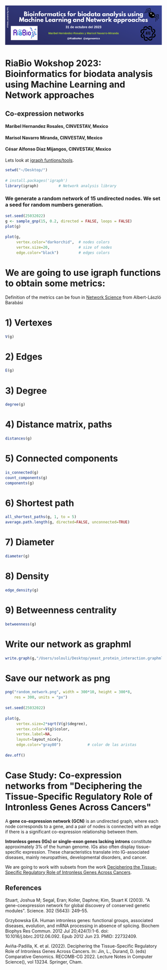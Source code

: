 ![alt text](https://github.com/biocomplexnet/NetworkAnalysis/blob/main/imgs/banner.png)

# RiaBio Wokshop 2023: Bioinformatics for biodata analysis using Machine Learning and Network approaches

## Co-expression networks
#### Maribel Hernandez Rosales, CINVESTAV, Mexico
#### Marisol Navarro Miranda, CINVESTAV, Mexico
#### César Alfonso Díaz Mijangos, CINVESTAV, Mexico

Lets look at [igraph funtions/tools](https://igraph.org/r/html/latest/).

``` r
setwd("~/Desktop/")

# install.packages('igraph')
library(igraph)         # Network analysis library

```

### We generate a random network of 15 undirected nodes. We set a seed for random numbers generation.

``` r
set.seed(25032022)
g <- sample_gnp(15, 0.2, directed = FALSE, loops = FALSE)
plot(g)

plot(g,
     vertex.color="darkorchid",  # nodes colors
     vertex.size=20,             # size of nodes
     edge.color="black")         # edges colors
```

# We are going to use igraph functions to obtain some metrics:

Definition of the metrics can be foun in [Network Science](http://networksciencebook.com/) from Albert-László Barabási  

# 1) Vertexes

``` r
V(g)
```

# 2) Edges

``` r
E(g)
```

# 3) Degree

``` r
degree(g)

```
# 4) Distance matrix, paths

``` r
distances(g)
```

# 5) Connected components

``` r
is_connected(g)
count_components(g)
components(g)
```

# 6) Shortest path

``` r
all_shortest_paths(g, 1, to = 5)
average.path.length(g, directed=FALSE, unconnected=TRUE)
```

# 7) Diameter

``` r
diameter(g)
```

# 8) Density

``` r
edge_density(g)
```

# 9) Betweenness centrality

``` r
betweenness(g)
```

# Write our network as graphml

``` r
write.graph(g,"/Users/solouli/Desktop/yeast_protein_interaction.graphml", format="graphml")
```

# Save our network as png

``` r
png("random_network.png", width = 300*10, height = 300*8,
    res = 300, units = "px")

set.seed(25032022)

plot(g,
     vertex.size=2*sqrt(V(g)$degree),
     vertex.color=V(g)$color,
     vertex.label=NA,
     layout=layout_nicely,
     edge.color="gray80")            # color de las aristas

dev.off()
```

# Case Study: Co-expression networks from "Deciphering the Tissue-Specific Regulatory Role of Intronless Genes Across Cancers"

A **gene co-expression network (GCN)** is an undirected graph, where each node corresponds to a gene, and a pair of nodes is connected with an edge if there is a significant co-expression relationship between them.

**Intronless genes (IGs) or single-exon genes lacking introns** constitute approximately 3% of the human genome. IGs also often display tissue-specific expression. These characteristics translate into IG-associated diseases, mainly neuropathies, developmental disorders, and cancer.

We are going to work with subsets from the work [Deciphering the Tissue-Specific Regulatory Role of Intronless Genes Across Cancers](https://link.springer.com/chapter/10.1007/978-3-031-06220-9_18#Sec2).

## References

Stuart, Joshua M; Segal, Eran; Koller, Daphne; Kim, Stuart K (2003). "A gene-coexpression network for global discovery of conserved genetic modules". Science. 302 (5643): 249–55.

Grzybowska EA. Human intronless genes: functional groups, associated diseases, evolution, and mRNA processing in absence of splicing. Biochem Biophys Res Commun. 2012 Jul 20;424(1):1-6. doi: 10.1016/j.bbrc.2012.06.092. Epub 2012 Jun 23. PMID: 22732409.

Aviña-Padilla, K. et al. (2022). Deciphering the Tissue-Specific Regulatory Role of Intronless Genes Across Cancers. In: Jin, L., Durand, D. (eds) Comparative Genomics. RECOMB-CG 2022. Lecture Notes in Computer Science(), vol 13234. Springer, Cham.
